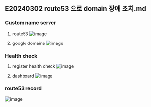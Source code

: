## E20240302 route53 으로 domain 장애 조치.md

### Custom name server

1. route53
![image](https://github.com/ecsimsw/daily-note-public/assets/46060746/af5ed7fa-d231-4d36-9166-e8260199fdf3)

2. google domains
![image](https://github.com/ecsimsw/daily-note-public/assets/46060746/549a14d9-d0b6-4e02-a044-cc4d35979f99)

### Health check

1. register health check
![image](https://github.com/ecsimsw/daily-note-public/assets/46060746/d2e6741d-9589-4ef2-a727-d91bcf14b85d)

2. dashboard
![image](https://github.com/ecsimsw/daily-note-public/assets/46060746/fcd6025a-8529-4f3d-bb98-b3bde9c63225)

### route53 record

![image](https://github.com/ecsimsw/daily-note-public/assets/46060746/83c7d560-6970-48bc-8212-956d5120730a)

